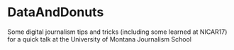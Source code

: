 # DataAndDonuts
Some digital journalism tips and tricks (including some learned at NICAR17) for a quick talk at the University of Montana Journalism School 
